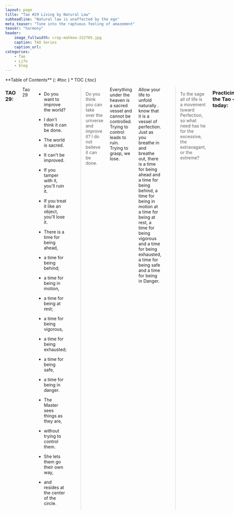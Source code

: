 ```yaml
---
layout: page
title: "Tao #29 Living by Natural Law"
subheadline: "Natural law is unaffected by the ego"
meta_teaser: "Tune into the raptuous feeling of amazement"
teaser: "harmony"
header:
    image_fullwidth: crop-mahkeo-222765.jpg
    caption: TAO Series
    caption_url: 
categories:
    - Tao
    - Life
    - blog
---
```

<!--more-->

<div class="row">
<div class="medium-4 medium-push-8 columns" markdown="1">
<div class="panel radius" markdown="1">
**Table of Contents**
{: #toc }
*  TOC
{:toc}
</div>
</div><!-- /.medium-4.columns -->



<div class="medium-8 medium-pull-4 columns" markdown="1">


### TAO 29:

Tao 29

- Do you want to improve the world?
- I don't think it can be done.
 
- The world is sacred.
- It can't be improved.
- If you tamper with it, you'll ruin it.
- If you treat it like an object, you'll lose it.

- There is a time for being ahead,
- a time for being behind;
- a time for being in motion,
- a time for being at rest;
- a time for being vigorous,
- a time for being exhausted;
- a time for being safe,
- a time for being in danger.

- The Master sees things as they are,
- without trying to control them.
- She lets them go their own way,
- and resides at the center of the circle.


> Do you think you can take over the universe and improve it? I do not believe it can be done.

Everything under the heaven is a sacred vessel and cannot be controlled. Trying to control leads to ruin. Trying to grasp, we lose.

Allow your life to unfold naturally . know that it is a vessel of perfection. Just as you breathe in and breathe out, there is a time for being ahead and a time for being behind, a time for being in motion at a time for being at rest, a time for being vigorous and a time for being exhausted, a time for being safe and a time for being in Danger.

>To the sage all of life is a movement toward Perfection, so what need has he for the excessive, the extravagant, or the extreme?



### Practicing the Tao - today:

> Give up the need to control. Observe that there is a time for eveything!
<cite>Wayne Dyer</cite>


> I wrote a song about a tortilla. --- Actually it's more of a wrap! :-)
